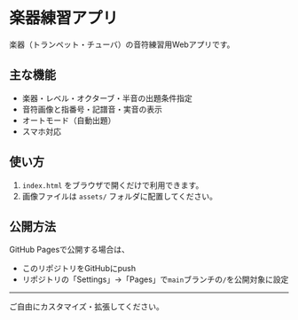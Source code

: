 # 楽器練習アプリ

楽器（トランペット・チューバ）の音符練習用Webアプリです。

## 主な機能
- 楽器・レベル・オクターブ・半音の出題条件指定
- 音符画像と指番号・記譜音・実音の表示
- オートモード（自動出題）
- スマホ対応

## 使い方
1. `index.html` をブラウザで開くだけで利用できます。
2. 画像ファイルは `assets/` フォルダに配置してください。

## 公開方法
GitHub Pagesで公開する場合は、
- このリポジトリをGitHubにpush
- リポジトリの「Settings」→「Pages」で`main`ブランチの`/`を公開対象に設定

---
ご自由にカスタマイズ・拡張してください。
